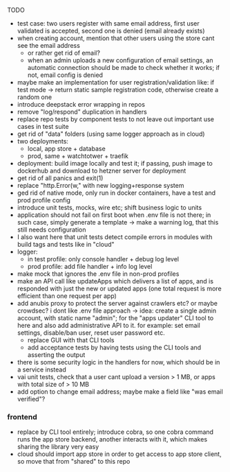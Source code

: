 TODO

* test case: two users register with same email address, first user validated is accepted, second one is denied (email already exists)
* when creating account, mention that other users using the store cant see the email address
  * or rather get rid of email?
  * when an admin uploads a new configuration of email settings, an automatic connection should be made to check whether it works; if not, email config is denied
* maybe make an implementation for user registration/validation like: if test mode -> return static sample registration code, otherwise create a random one
* introduce deepstack error wrapping in repos
* remove "log/respond" duplication in handlers
* replace repo tests by component tests to not leave out important use cases in test suite
* get rid of "data" folders (using same logger approach as in cloud)
* two deployments:
  * local, app store + database
  * prod, same + watchtotwer + traefik
* deployment: build image locally and test it; if passing, push image to dockerhub and download to hetzner server for deployment
* get rid of all panics and exit(1)
* replace "http.Error(w," with new logging+response system
* ged rid of native mode, only run in docker containers, have a test and prod profile config
* introduce unit tests, mocks, wire etc; shift business logic to units
* application should not fail on first boot when .env file is not there; in such case, simply generate a template -> make a warning log, that this still needs configuration
* I also want here that unit tests detect compile errors in modules with build tags and tests like in "cloud"
* logger: 
  * in test profile: only console handler + debug log level
  * prod profile: add file handler + info log level
* make mock that ignores the .env file in non-prod profiles
* make an API call like updateApps which delivers a list of apps, and is responded with just the new or updated apps (one total request is more efficient than one request per app)
* add anubis proxy to protect the server against crawlers etc? or maybe crowdsec?
 i dont like .env file approach -> idea: create a single admin account, with static name "admin"; for the "apps updater" CLI tool to here and also add administrative API to it. for example: set email settings, disable/ban user, reset user password etc.
  * replace GUI with that CLI tools
  * add acceptance tests by having tests using the CLI tools and asserting the output
* there is some security logic in the handlers for now, which should be in a service instead
* vai unit tests, check that a user cant upload a version > 1 MB, or apps with total size of > 10 MB
* add option to change email address; maybe make a field like "was email verified"?

### frontend 

* replace by CLI tool entirely; introduce cobra, so one cobra command runs the app store backend, another interacts with it, which makes sharing the library very easy
* cloud should import app store in order to get access to app store client, so move that from "shared" to this repo